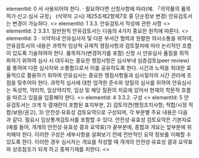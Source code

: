 elementId: 0
서 사용되어야 한다.
· 필요하다면 신청사항에 따라(예. 「의약품의 품목허가·신고·심사 규정」 (식약처 고시)
제25조제2항제7호 중 단순정보 변경) 안유검토서는 변경이 가능하다.
<<SPLIT>>
elementId: 1
3.3. 안유검토서 작성에 관한 사항
<<SPLIT>>
elementId: 2
3.3.1. 일반원칙
안유검토서는 다음의 4가지 중요한 원칙에 따른다.
<<SPLIT>>
elementId: 3
· 식약처내 안유심사자 및 다른 부서간 협력과 원활한 의사소통을 위하여, 안유검토서의
내용은 과학적·임상적·규제적 쟁점사항과 검토절차에 따라 논리적인 흐름이 있도록
기술하여야 한다.
품목허가(변경허가를 포함) 신청 시 안유심사 품질을 최적화하기 위하여 심사 시
대두되는 중요한 쟁점사항은 심사부내 심층검토(peer review)를 통하여 다른 심사자와
소통함으로서 이를 공유하도록 한다.
시간과 노력을 최대한 효율적으로 활용하기 위하여 안유심사는 중요한 쟁점사항들과
심사절차의 시간 관리에 초점을 맞추어야 한다.
과학적 심사에 대한 엄격한 준수와 양질의 심사를 위하여 안유심사는 독성학, 약리학,
임상약리학, 임상 및 해당 질환의 치료에 있어서 현재의 학문적 흐름을 따르고 있음을
입증해야 한다.
<<SPLIT>>
elementId: 4
3.3.2. 구성
<<SPLIT>>
elementId: 5
안유검토서는 크게 1) 결재란이 포함된 표지부분, 2) 검토의견(행정조치사항; 적합/시정
적합/보완/권고), 3) 안전성·유효성 검토요약으로 구성되며, 각 부분별 주요 내용은 다음
과 같다. 필요시 임상통계검토서를 포함할 수 있다.
안전성·유효성 검토요약은 기본자료(예를 들어, 개개의 안전성·유효성 결과 요약표)가
끝부분에, 종합과 개요는 앞부분에 위치해야 한다. 이러한 구성은 세부사항을 살펴보기 전에
전반적인 요약 정보를 이해할 수 있도록 한다. 이러한 경우 심사자는 개요를 작성할 때
개개의 안전성·유효성 결과 요약표와 상호참조가 되게 하고 중복기재를 피한다.
<<SPLIT>>
